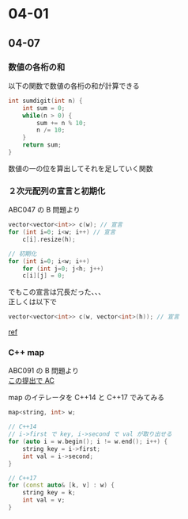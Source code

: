# 04-01

## 04-07

### 数値の各桁の和

以下の関数で数値の各桁の和が計算できる  

```cpp
int sumdigit(int n) {
    int sum = 0;
    while(n > 0) {
        sum += n % 10;
        n /= 10;
    }
    return sum;
}
```

数値の一の位を算出してそれを足していく関数  

### ２次元配列の宣言と初期化

ABC047 の B 問題より  

```cpp
vector<vector<int>> c(w); // 宣言
for (int i=0; i<w; i++) // 宣言
    c[i].resize(h);

// 初期化
for (int i=0; i<w; i++)
    for (int j=0; j<h; j++)
    c[i][j] = 0;
```

でもこの宣言は冗長だった、、、  
正しくは以下で  

```cpp
vector<vector<int>> c(w, vector<int>(h)); // 宣言
```

[ref](https://atcoder.jp/contests/APG4b/tasks/APG4b_t)

### C++ map

ABC091 の B 問題より  
[この提出で AC ](https://atcoder.jp/contests/abc091/submissions/4874815)

map のイテレータを C++14 と C++17 でみてみる  

```cpp
map<string, int> w;

// C++14
// i->first で key, i->second で val が取り出せる
for (auto i = w.begin(); i != w.end(); i++) {
    string key = i->first;
    int val = i->second;
}

// C++17
for (const auto& [k, v] : w) {
    string key = k;
    int val = v;
}
```
